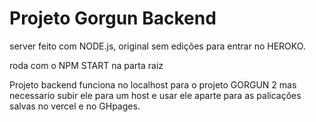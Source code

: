 # Projeto Gorgun Backend

server feito com NODE.js, original sem edições para entrar no HEROKO.

roda com o NPM START na parta raiz

Projeto backend funciona no localhost para o projeto GORGUN 2 mas necessario subir ele para um host e usar ele aparte para as palicações salvas no vercel e no GHpages.